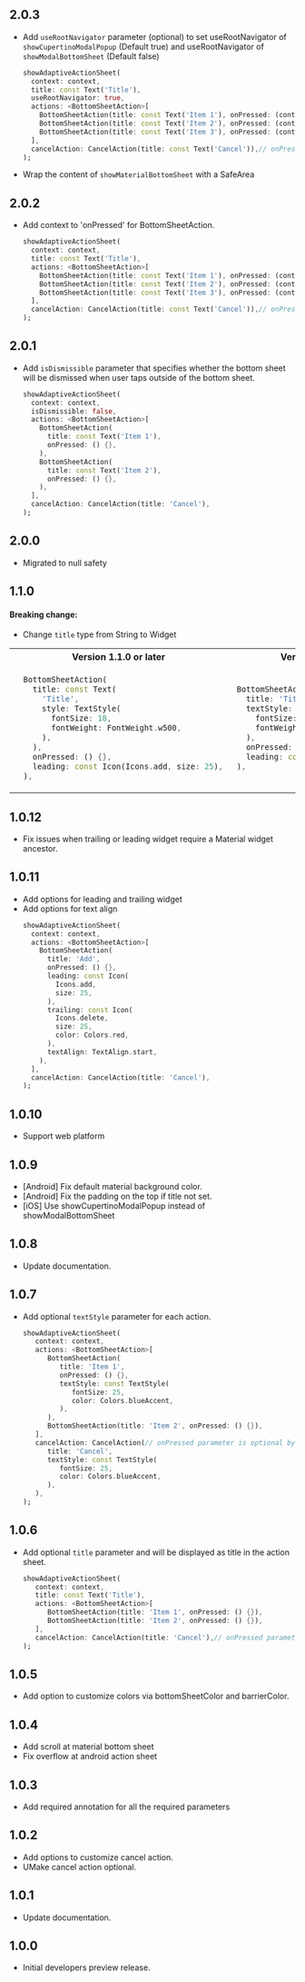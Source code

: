 ## 2.0.3
* Add `useRootNavigator` parameter (optional) to set useRootNavigator of `showCupertinoModalPopup` (Default true) and useRootNavigator of `showModalBottomSheet` (Default false)
  ```Dart
  showAdaptiveActionSheet(
    context: context,
    title: const Text('Title'),
    useRootNavigator: true,
    actions: <BottomSheetAction>[
      BottomSheetAction(title: const Text('Item 1'), onPressed: (context) {}),
      BottomSheetAction(title: const Text('Item 2'), onPressed: (context) {}),
      BottomSheetAction(title: const Text('Item 3'), onPressed: (context) {}),
    ],
    cancelAction: CancelAction(title: const Text('Cancel')),// onPressed parameter is optional by default will dismiss the ActionSheet
  );
  ```
* Wrap the content of `showMaterialBottomSheet` with a SafeArea

## 2.0.2
* Add context to 'onPressed' for BottomSheetAction.
  ```Dart
  showAdaptiveActionSheet(
    context: context,
    title: const Text('Title'),
    actions: <BottomSheetAction>[
      BottomSheetAction(title: const Text('Item 1'), onPressed: (context) {}),
      BottomSheetAction(title: const Text('Item 2'), onPressed: (context) {}),
      BottomSheetAction(title: const Text('Item 3'), onPressed: (context) {}),
    ],
    cancelAction: CancelAction(title: const Text('Cancel')),// onPressed parameter is optional by default will dismiss the ActionSheet
  );
  ```
  
## 2.0.1
* Add `isDismissible` parameter that specifies whether the bottom sheet will be dismissed when user taps outside of the bottom sheet.
  ```Dart
  showAdaptiveActionSheet(
    context: context,
    isDismissible: false,
    actions: <BottomSheetAction>[
      BottomSheetAction(
        title: const Text('Item 1'),
        onPressed: () {},
      ),
      BottomSheetAction(
        title: const Text('Item 2'),
        onPressed: () {},
      ),  
    ],
    cancelAction: CancelAction(title: 'Cancel'),
  );
  ```

## 2.0.0

* Migrated to null safety

## 1.1.0

 #### Breaking change:
 * Change `title` type from String to Widget
 <table>
  <tr>
   <th>Version 1.1.0 or later</th>
   <th>Version 1.0.12 or earlier</th>
  </tr>
  <tr>
   <td>
     
  ```Dart
    BottomSheetAction(
      title: const Text(
        'Title',
        style: TextStyle(
          fontSize: 18,
          fontWeight: FontWeight.w500,
        ),
      ),
      onPressed: () {},
      leading: const Icon(Icons.add, size: 25),
    ),
   ```
   </td>
   <td>
   
   ```Dart
    BottomSheetAction(
      title: 'Title',
      textStyle: TextStyle(
        fontSize: 18,
        fontWeight: FontWeight.w500,
      ),
      onPressed: () {},
      leading: const Icon(Icons.add, size: 25),
    ),
   ```
   </td>
  </tr>
 </table>

## 1.0.12

*  Fix issues when trailing or leading widget require a Material widget ancestor.

## 1.0.11

* Add options for leading and trailing widget
* Add options for text align
  ```Dart
  showAdaptiveActionSheet(
    context: context,
    actions: <BottomSheetAction>[
      BottomSheetAction(
        title: 'Add',
        onPressed: () {},
        leading: const Icon(
          Icons.add,
          size: 25,
        ),
        trailing: const Icon(
          Icons.delete,
          size: 25,
          color: Colors.red,
        ),
        textAlign: TextAlign.start,
      ),        
    ],
    cancelAction: CancelAction(title: 'Cancel'),
  );
  ```
  
## 1.0.10

* Support web platform 

## 1.0.9

* [Android] Fix default material background color.
* [Android] Fix the padding on the top if title not set.
* [iOS] Use showCupertinoModalPopup instead of showModalBottomSheet

## 1.0.8

* Update documentation.

## 1.0.7
* Add optional `textStyle` parameter for each action.
  ```Dart
  showAdaptiveActionSheet(
     context: context,
     actions: <BottomSheetAction>[
        BottomSheetAction(
           title: 'Item 1', 
           onPressed: () {}, 
           textStyle: const TextStyle(
              fontSize: 25,
              color: Colors.blueAccent,
           ),
        ),
        BottomSheetAction(title: 'Item 2', onPressed: () {}),
     ],
     cancelAction: CancelAction(// onPressed parameter is optional by default will dismiss the ActionSheet
        title: 'Cancel', 
        textStyle: const TextStyle(
           fontSize: 25,
           color: Colors.blueAccent,
        ),
     ),
  );
  ```

## 1.0.6

* Add optional `title` parameter and will be displayed as title in the action sheet.
  ```Dart
  showAdaptiveActionSheet(
     context: context,
     title: const Text('Title'),
     actions: <BottomSheetAction>[
        BottomSheetAction(title: 'Item 1', onPressed: () {}),
        BottomSheetAction(title: 'Item 2', onPressed: () {}),
     ],
     cancelAction: CancelAction(title: 'Cancel'),// onPressed parameter is optional by default will dismiss the ActionSheet
  );
  ```
  
## 1.0.5

* Add option to customize colors via bottomSheetColor and barrierColor.

## 1.0.4

* Add scroll at material bottom sheet
* Fix overflow at android action sheet

## 1.0.3

* Add required annotation for all the required parameters

## 1.0.2

* Add options to customize cancel action.
* UMake cancel action optional.

## 1.0.1

* Update documentation.

## 1.0.0

* Initial developers preview release.
